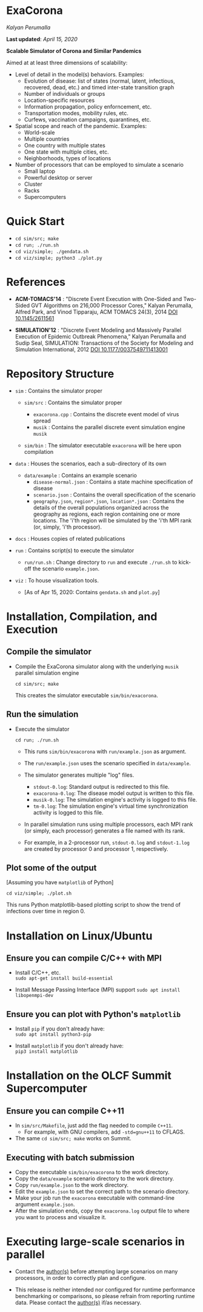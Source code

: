 # ExaCorona

_Kalyan Perumalla_

**Last updated**: _April 15, 2020_

**Scalable Simulator of Corona and Similar Pandemics**

Aimed at at least three dimensions of scalability:

- Level of detail in the model(s) behaviors.  Examples:
    - Evolution of disease: list of states (normal, latent, infectious, recovered, dead, etc.) and timed inter-state transition graph
    - Number of individuals or groups
    - Location-specific resources
    - Information propagation, policy enforncement, etc.
    - Transportation modes, mobility rules, etc.
    - Curfews, vaccination campaigns, quarantines, etc.
- Spatial scope and reach of the pandemic. Examples:
    - World-scale
    - Multiple countries
    - One country with multiple states
    - One state with multiple cities, etc.
    - Neighborhoods, types of locations
- Number of processors that can be employed to simulate a scenario
    - Small laptop
    - Powerful desktop or server
    - Cluster
    - Racks
    - Supercomputers

# Quick Start

- `cd sim/src; make`
- `cd run; ./run.sh`
- `cd viz/simple; ./gendata.sh`
- `cd viz/simple; python3 ./plot.py`

# References

- **ACM-TOMACS'14** : "Discrete Event Execution with One-Sided and Two-Sided GVT Algorithms on 216,000 Processor Cores," Kalyan Perumalla, Alfred Park, and Vinod Tipparaju, ACM TOMACS 24(3), 2014 [DOI 10.1145/2611561](https://doi.org/10.1145/2611561)

- **SIMULATION'12** : "Discrete Event Modeling and Massively Parallel Execution of Epidemic Outbreak Phenomena," Kalyan Perumalla and Sudip Seal, SIMULATION: Transactions of the Society for Modeling and Simulation International, 2012 [DOI 10.1177/0037549711413001](https://doi.org/10.1177/0037549711413001)

# Repository Structure

- `sim` : Contains the simulator proper

    - `sim/src` : Contains the simulator proper
        - `exacorona.cpp` : Contains the discrete event model of virus spread
        - `musik` : Contains the parallel discrete event simulation engine `musik`

    - `sim/bin` : The simulator executable `exacorona` will be here upon compilation

- `data` : Houses the scenarios, each a sub-directory of its own

    - `data/example` : Contains an example scenario
        - `disease-normal.json` : Contains a state machine specification of disease
        - `scenario.json` : Contains the overall specification of the scenario
        - `geography.json`, `region*.json`, `location*.json` : Contains the details of the overall populations organized across the geography as regions, each region containing one or more locations.  The 'i'th region will be simulated by the 'i'th MPI rank (or, simply, 'i'th processor).

- `docs` : Houses copies of related publications

- `run` : Contains script(s) to execute the simulator

    - `run/run.sh` : Change directory to `run` and execute `./run.sh` to kick-off the scenario `example.json`.

- `viz` : To house visualization tools.

    - [As of Apr 15, 2020: Contains `gendata.sh` and `plot.py`]

# Installation, Compilation, and Execution

## Compile the simulator

-   Compile the ExaCorona simulator along with the underlying `musik` parallel simulation engine

      `cd sim/src; make`

    This creates the simulator executable `sim/bin/exacorona`.

## Run the simulation

-   Execute the simulator

      `cd run; ./run.sh`

    - This runs `sim/bin/exacorona` with `run/example.json` as argument.

    - The `run/example.json` uses the scenario specified in `data/example`.

    - The simulator generates multiple "log" files.
        - `stdout-0.log`: Standard output is redirected to this file.
        - `exacorona-0.log`: The disease model output is written to this file.
        - `musik-0.log`: The simulation engine's activity is logged to this file.
        - `tm-0.log`: The simulation engine's virtual time synchronization activity is logged to this file.
    - In parallel simulation runs using multiple processors, each MPI rank (or simply, each processor) generates a file named with its rank.
    - For example, in a 2-processor run, `stdout-0.log` and `stdout-1.log` are created by processor 0 and processor 1, respectively.

## Plot some of the output

[Assuming you have `matplotlib` of Python]

`cd viz/simple; ./plot.sh`

This runs Python matplotlib-based plotting script to show the trend of infections over time in region 0.

# Installation on Linux/Ubuntu

## Ensure you can compile C/C++ with MPI

- Install C/C++, etc.  
  `sudo apt-get install build-essential`

- Install Message Passing Interface (MPI) support
  `sudo apt install libopenmpi-dev`

## Ensure you can plot with Python's `matplotlib`

- Install `pip` if you don't already have:  
  `sudo apt install python3-pip`

- Install `matplotlib` if you don't already have:  
  `pip3 install matplotlib`

# Installation on the OLCF Summit Supercomputer

## Ensure you can compile C++11

- In `sim/src/Makefile`, just add the flag needed to compile `C++11`.
    - For example, with GNU compilers, add `-std=gnu++11` to CFLAGS.
- The same `cd sim/src; make` works on Summit.

## Executing with batch submission

- Copy the executable `sim/bin/exacorona` to the work directory.
- Copy the `data/example` scenario directory to the work directory.
- Copy `run/example.json` to the work directory.
- Edit the `example.json` to set the correct path to the scenario directory.
- Make your job run the `exacorona` executable with command-line argument `example.json`.
- After the simulation ends, copy the `exacorona.log` output file to where you want to process and visualize it.

# Executing large-scale scenarios in parallel

- Contact the [author(s)](kalyan.s.perumalla@gmail.com) before attempting large scenarios on many processors, in order to correctly plan and configure.

- This release is neither intended nor configured for runtime performance benchmarking or comparisons, so please refrain from reporting runtime data.  Please contact the [author(s)](kalyan.s.perumalla@gmail.com) if/as necessary.
